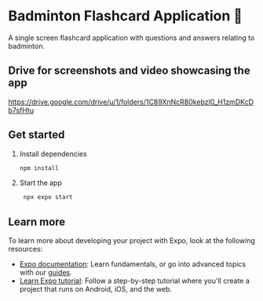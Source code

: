 # Badminton Flashcard Application 👋

A single screen flashcard application with questions and answers relating to badminton.
## Drive for screenshots and video showcasing the app
https://drive.google.com/drive/u/1/folders/1C89XnNcR80kebzI0_H1zmDKcDb7sfHtu
## Get started

1. Install dependencies

   ```bash
   npm install
   ```

2. Start the app

   ```bash
    npx expo start
   ```
   
## Learn more

To learn more about developing your project with Expo, look at the following resources:

- [Expo documentation](https://docs.expo.dev/): Learn fundamentals, or go into advanced topics with our [guides](https://docs.expo.dev/guides).
- [Learn Expo tutorial](https://docs.expo.dev/tutorial/introduction/): Follow a step-by-step tutorial where you'll create a project that runs on Android, iOS, and the web.
